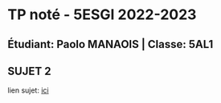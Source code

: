 # TP noté - 5ESGI 2022-2023

## Étudiant: Paolo MANAOIS | Classe: 5AL1
## SUJET 2   
lien sujet: [ici](https://gist.github.com/stankoua/6ac2359d57c0786cd99cc64e870ce967)
